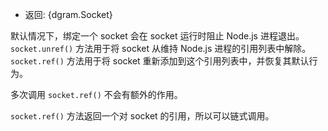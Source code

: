<!-- YAML
added: v0.9.1
-->

* 返回: {dgram.Socket}

默认情况下，绑定一个 socket 会在 socket 运行时阻止 Node.js 进程退出。
`socket.unref()` 方法用于将 socket 从维持 Node.js 进程的引用列表中解除。
`socket.ref()` 方法用于将 socket 重新添加到这个引用列表中，并恢复其默认行为。

多次调用 `socket.ref()` 不会有额外的作用。

`socket.ref()` 方法返回一个对 socket 的引用，所以可以链式调用。

